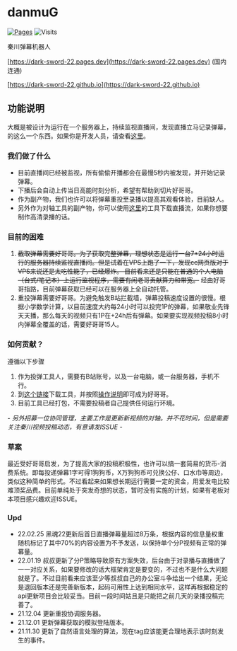 # danmuG
[![Pages](https://github.com/Dark-Sword-22/danmuG/actions/workflows/python-pages.yml/badge.svg)](https://github.com/Dark-Sword-22/danmuG/actions/workflows/python-pages.yml)
![Visits](https://visitor-badge.glitch.me/badge?page_id=darksword22.danmuG&left_color=red&right_color=green&left_text=Dark%20Sword)

秦川弹幕机器人 

[https://dark-sword-22.pages.dev](https://dark-sword-22.pages.dev) (国内连通)

[https://dark-sword-22.github.io](https://dark-sword-22.github.io)

## 功能说明
大概是被设计为运行在一个服务器上，持续监视直播间，发现直播立马记录弹幕，的这么一个东西。如果你是开发人员，请查看[这里](https://github.com/Dark-Sword-22/danmuG/blob/main/misc/%E5%BC%80%E5%8F%91%E6%96%87%E6%A1%A3.md)。

### 我们做了什么

- 目前直播间已经被监视，所有偷偷开播都会在最慢5秒内被发现，并开始记录弹幕。
- 下播后会自动上传当日高能时刻分析，希望有帮助到切片好哥哥。
- 作为副产物，我们也许可以将弹幕重投至录播以提高其观看体验，目前缺人。
- 另外作为对轴工具的副产物，你可以使用[这里](https://github.com/Dark-Sword-22/danmuG/tree/main/mkm)的工具下载直播流，如果你想要制作高清录播的话。

### 目前的困难
1. ~~截取弹幕需要好哥哥。为了获取完整弹幕，理想状态是运行一台7\*24小时运行的服务器持续监视直播间。但是试着在VPS上跑了一下，发现cc网页版对于VPS来说还是太吃性能了，已经爆炸。
目前看来还是只能在普通的个人电脑（台式/笔记本）上运行监视程序，需要有闲老哥贡献算力和带宽。~~ 经由好哥哥指路，目前弹幕获取已经可以在服务器上全自动托管。
2. 重投弹幕需要好哥哥。为避免触发B站拦截墙，弹幕投稿速度设置的很慢。根据小学数学计算，以目前速度大约每24小时可以投完1P的弹幕，如果敬业先锋天天播，那么每天的视频只有1P在+24h后有弹幕。如果要实现视频投稿8小时内弹幕全覆盖的话，需要好哥哥15人。

### 如何贡献？
遵循以下步骤

1. 作为投弹工具人，需要有B站账号，以及一台电脑，或一台服务器，手机不行。
2. 到[这个链接](https://github.com/Dark-Sword-22/danmuG/releases/latest)下载工具，并按照[操作说明](https://github.com/Dark-Sword-22/danmuG/tree/main/thunder)即可成为好哥哥。
3. 目前工具已经打包，不需要投稿者自己提供任何运行环境。

*- 另外招募一位协同管理，主要工作是更新新视频的对轴。并不花时间，但是需要关注秦川视频投稿动态，有意请发ISSUE -*

### 草案

最近受好哥哥启发，为了提高大家的投稿积极性，也许可以搞一套简易的货币-消费系统。即每投递弹幕1字可得1狗狗币，X万狗狗币可兑换公仔、口水巾等周边，类似这种简单的形式。不过看起来如果想长期运行需要一定的资金，用爱发电比较难顶奖品费。目前单纯处于突发奇想的状态，暂时没有实施的计划，如果有老板对本项目感兴趣欢迎ISSUE。

### Upd

- 22.02.25 黑魂22更新后首日直播弹幕量超过8万条，根据内容的信息量权重随机标记了其中70%的内容设置为不予发送，以保持单个分P视频有正常的弹幕量。
- 22.01.19 叔叔更新了分P策略导致原有方案失效，后台由于对录播与直播做了一一对应关系，如果要修改的话大框架肯定是要变的，不过也不是什么大问题就是了。不过目前看来应该至少等叔叔自己的办公室斗争给出一个结果，无论是退回版本还是完善新版本，起码可用性上达到相同水平，这样再根据稳定的api更新项目会比较妥当。目前一段时间姑且是只能把之前几天的录播投稿完善了。
- 21.12.04 更新重投协调服务器。
- 21.12.01 更新弹幕获取的模拟登陆版本。
- 21.11.30 更新了自然语言处理的算法，现在tag应该能更合理地表示该时刻发生的事件。
           
                                   